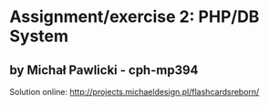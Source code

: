 # Assignment/exercise 2: PHP/DB System
## by Michał Pawlicki - cph-mp394
Solution online: http://projects.michaeldesign.pl/flashcardsreborn/